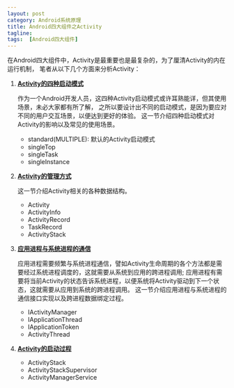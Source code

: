 ```yaml
---
layout: post
category: Android系统原理
title: Android四大组件之Activity
tagline:
tags:  [Android四大组件]
---
```


在Android四大组件中，Activity是最重要也是最复杂的，为了厘清Activity的内在运行机制，
笔者从以下几个方面来分析Activity：

1. **[Activity的四种启动模式](/2016-01-21-Activity-LaunchMode)**

	作为一个Android开发人员，这四种Activity启动模式或许耳熟能详，但其使用场景，未必大家都有所了解，
    之所以要设计出不同的启动模式，是因为要应对不同的用户交互场景，以便达到更好的体验。
    这一节介绍四种启动模式对Activity的影响以及常见的使用场景。

	- standard(MULTIPLE): 默认的Activity启动模式
	- singleTop
	- singleTask
	- singleInstance

2. **[Activity的管理方式](/2016-02-01-Activity-Maintenance)**

	这一节介绍Activity相关的各种数据结构。

	- Activity
	- ActivityInfo
	- ActivityRecord
	- TaskRecord
	- ActivityStack

3. **[应用进程与系统进程的通信](2016-01-29-Activity-IPC)**

    应用进程需要频繁与系统进程通信，譬如Activity生命周期的各个方法都是需要经过系统进程调度的，这就需要从系统到应用的跨进程调用;
    应用进程有需要将当前Activity的状态告诉系统进程，以便系统将Activity驱动到下一个状态，这就需要从应用到系统的跨进程调用。
	这一节介绍应用进程与系统进程的通信接口实现以及跨进程数据绑定过程。

	- IActivityManager
	- IApplicationThread
	- IApplicationToken
	- ActivityThread

4. **[Activity的启动过程]()**

	- ActivityStack
	- ActivityStackSupervisor
	- ActivityManagerService
